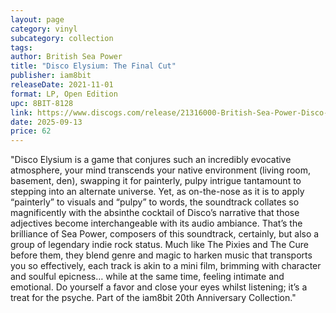 ```yaml
---
layout: page
category: vinyl
subcategory: collection
tags:
author: British Sea Power
title: "Disco Elysium: The Final Cut"
publisher: iam8bit
releaseDate: 2021-11-01
format: LP, Open Edition
upc: 8BIT-8128
link: https://www.discogs.com/release/21316000-British-Sea-Power-Disco-Elysium-The-Final-Cut
date: 2025-09-13
price: 62
---
```


"Disco Elysium is a game that conjures such an incredibly evocative atmosphere, your mind transcends your native environment (living room, basement, den), swapping it for painterly, pulpy intrigue tantamount to stepping into an alternate universe. Yet, as on-the-nose as it is to apply “painterly” to visuals and “pulpy” to words, the soundtrack collates so magnificently with the absinthe cocktail of Disco’s narrative that those adjectives become interchangeable with its audio ambiance. That’s the brilliance of Sea Power, composers of this soundtrack, certainly, but also a group of legendary indie rock status. Much like The Pixies and The Cure before them, they blend genre and magic to harken music that transports you so effectively, each track is akin to a mini film, brimming with character and soulful epicness… while at the same time, feeling intimate and emotional. Do yourself a favor and close your eyes whilst listening; it’s a treat for the psyche. Part of the iam8bit 20th Anniversary Collection."

